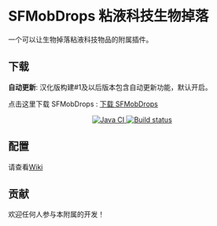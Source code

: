 # SFMobDrops 粘液科技生物掉落

一个可以让生物掉落粘液科技物品的附属插件。

## 下载

**自动更新**: 汉化版构建#1及以后版本包含自动更新功能，默认开启。

点击这里下载 SFMobDrops
: [下载 SFMobDrops](https://builds.guizhanss.net/SlimefunGuguProject/SFMobDrops/main)

<p align="center">
  <a href="https://github.com/SlimefunGuguProject/SFMobDrops/actions/workflows/maven.yml">
    <img src="https://github.com/SlimefunGuguProject/SFMobDrops/actions/workflows/maven.yml/badge.svg" alt="Java CI"/>
  </a>
  <a href="https://builds.guizhanss.net/SlimefunGuguProject/SFMobDrops/main">
    <img src="https://builds.guizhanss.net/f/SlimefunGuguProject/SFMobDrops/main/badge.svg" alt="Build status"/>
  </a>
</p>

## 配置

请查看[Wiki](https://slimefun-addons-wiki.guizhanss.cn/sf-mob-drops/)

## 贡献

欢迎任何人参与本附属的开发！
